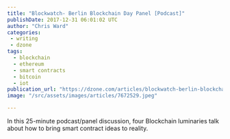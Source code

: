 ```yaml
---
title: "Blockwatch- Berlin Blockchain Day Panel [Podcast]"
publishDate: 2017-12-31 06:01:02 UTC
author: "Chris Ward"
categories:
 - writing
 - dzone
tags:
  - blockchain
  - ethereum
  - smart contracts
  - bitcoin
  - iot
publication_url: "https://dzone.com/articles/blockwatch-berlin-blockchain-day-panel"
image: "/src/assets/images/articles/7672529.jpeg"

---
```

In this 25-minute podcast/panel discussion, four Blockchain luminaries talk about how to bring smart contract ideas to reality.

